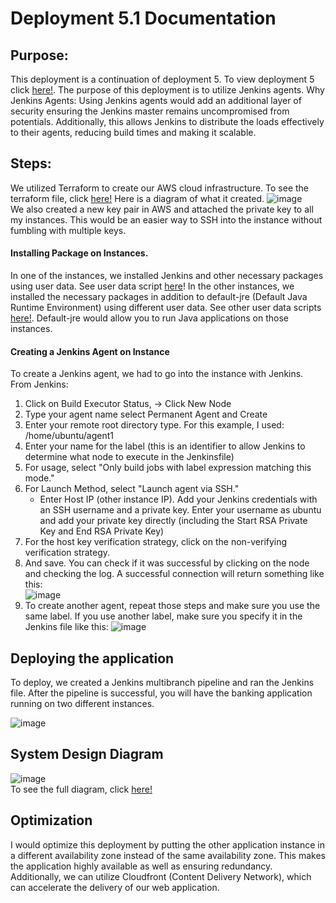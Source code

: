 # Deployment 5.1 Documentation 

## Purpose:
This deployment is a continuation of deployment 5. To view deployment 5 click [here!](https://github.com/auzhangLABS/c4_deployment-5). The purpose of this deployment is to utilize Jenkins agents. Why Jenkins Agents: Using Jenkins agents would add an additional layer of security ensuring the Jenkins master remains uncompromised from potentials. Additionally, this allows Jenkins to distribute the loads effectively to their agents, reducing build times and making it scalable. 

## Steps:
We utilized Terraform to create our AWS cloud infrastructure. To see the terraform file, click [here!](https://github.com/auzhangLABS/c4_deployment5.1/blob/temp/main.tf) Here is a diagram of what it created.
![image](https://github.com/auzhangLABS/c4_deployment5.1/assets/138344000/a4ef18e5-bdb1-40c1-a6eb-a245378e3223)
 <br>
We also created a new key pair in AWS and attached the private key to all my instances. This would be an easier way to SSH into the instance without fumbling with multiple keys. <br>

#### Installing Package on Instances. 
In one of the instances, we installed Jenkins and other necessary packages using user data. See user data script [here](https://github.com/auzhangLABS/c4_deployment5.1/blob/temp/deployjenkins.sh)!
In the other instances, we installed the necessary packages in addition to default-jre (Default Java Runtime Environment) using different user data. See other user data scripts [here!](https://github.com/auzhangLABS/c4_deployment5.1/blob/temp/deploypython.sh). Default-jre would allow you to run Java applications on those instances.


#### Creating a Jenkins Agent on Instance
To create a Jenkins agent, we had to go into the instance with Jenkins. From Jenkins:
1. Click on Build Executor Status, -> Click New Node
2. Type your agent name select Permanent Agent and Create
3. Enter your remote root directory type. For this example, I used: /home/ubuntu/agent1
4. Enter your name for the label (this is an identifier to allow Jenkins to determine what node to execute in the Jenkinsfile)
5. For usage, select "Only build jobs with label expression matching this mode."
6. For Launch Method, select "Launch agent via SSH."
   - Enter Host IP (other instance IP). Add your Jenkins credentials with an SSH username and a private key. Enter your username as ubuntu and add your private key directly (including the Start RSA Private Key and End RSA Private Key)
7. For the host key verification strategy, click on the non-verifying verification strategy.
8. And save. You can check if it was successful by clicking on the node and checking the log. A successful connection will return something like this: <br>
![image](https://github.com/auzhangLABS/c4_deployment5.1/assets/138344000/d086a1d2-e2ab-4306-940f-b7e5df4d0005)
9. To create another agent, repeat those steps and make sure you use the same label. If you use another label, make sure you specify it in the Jenkins file like this:
![image](https://github.com/auzhangLABS/c4_deployment5.1/assets/138344000/36053c50-9e8a-40c7-9276-92be0c73c271)


## Deploying the application
To deploy, we created a Jenkins multibranch pipeline and ran the Jenkins file. After the pipeline is successful, you will have the banking application running on two different instances. 

![image](https://github.com/auzhangLABS/c4_deployment5.1/assets/138344000/e4981d3f-7958-404e-925b-c23623e6a3c4)

## System Design Diagram
![image](https://github.com/auzhangLABS/c4_deployment5.1/assets/138344000/109171c2-1b0c-4570-bd1b-78ee9e8d08da)
 <br>
To see the full diagram, click [here!](https://github.com/auzhangLABS/c4_deployment5.1/blob/temp/d5.1full.drawio.png)

## Optimization
I would optimize this deployment by putting the other application instance in a different availability zone instead of the same availability zone. This makes the application highly available as well as ensuring redundancy. Additionally, we can utilize Cloudfront (Content Delivery Network), which can accelerate the delivery of our web application.



